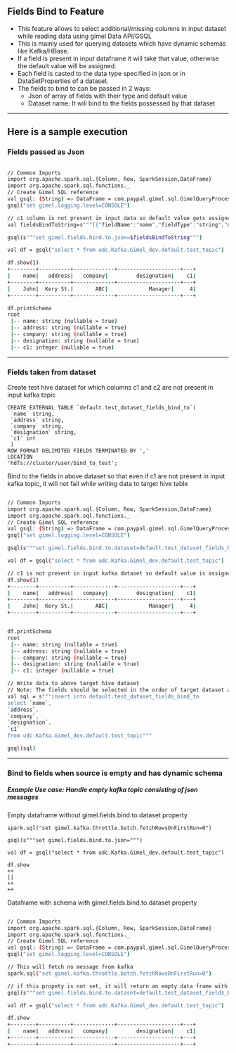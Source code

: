 

## Fields Bind to Feature

* This feature allows to select additional/missing columns in input dataset while reading data using gimel Data API/GSQL 
* This is mainly used for querying datasets which have dynamic schemas like Kafka/HBase. 
* If a field is present in input dataframe it will take that value, otherwise the default value will be assigned.
* Each field is casted to the data type specified in json or in DataSetProperties of a dataset.
* The fields to bind to can be passed in 2 ways:
  * Json of array of fields with their type and default value
  * Dataset name: It will bind to the fields possessed by that dataset 

--------------------------------------------------------------------------------------------------------------------


## Here is a sample execution

### Fields passed as Json

```bash

// Common Imports
import org.apache.spark.sql.{Column, Row, SparkSession,DataFrame}
import org.apache.spark.sql.functions._
// Create Gimel SQL reference
val gsql: (String) => DataFrame = com.paypal.gimel.sql.GimelQueryProcessor.executeBatch(_: String, spark)
gsql("set gimel.logging.level=CONSOLE")

// c1 column is not present in input data so default value gets assigned
val fieldsBindToString=s"""[{"fieldName":"name","fieldType":"string","defaultValue":"null"},{"fieldName":"address","fieldType":"string","defaultValue":"null"}, {"fieldName":"company","fieldType":"string","defaultValue":""}, {"fieldName":"designation","fieldType":"string","defaultValue":""}, {"fieldName":"c1","fieldType":"int","defaultValue":"4"} ]"""

gsql(s"""set gimel.fields.bind.to.json=$fieldsBindToString""")

val df = gsql("select * from udc.Kafka.Gimel_dev.default.test_topic")

df.show(1)
+--------+----------+-------------+--------------------+---+
|    name|   address|   company|         designation|    c1|
+--------+----------+-------------+--------------------+---+
|    John|  Kery St.|       ABC|             Manager|     4|
+--------+----------+-------------+--------------------+---+

df.printSchema
root
 |-- name: string (nullable = true)
 |-- address: string (nullable = true)
 |-- company: string (nullable = true)
 |-- designation: string (nullable = true)
 |-- c1: integer (nullable = true)

```

_____________________________________________________________________________________________________________


### Fields taken from dataset

Create test hive dataset for which columns c1 and c2 are not present in input kafka topic

```
CREATE EXTERNAL TABLE `default.test_dataset_fields_bind_to`(
 `name` string,
 `address` string,
 `company` string,
 `designation` string,
 `c1` int
 )
ROW FORMAT DELIMITED FIELDS TERMINATED BY ','
LOCATION
'hdfs://cluster/user/bind_to_test';
```

Bind to the fields in above dataset so that even if c1 are not present in input kafka topic, it will not fail while writing data to target hive table

```bash

// Common Imports
import org.apache.spark.sql.{Column, Row, SparkSession,DataFrame}
import org.apache.spark.sql.functions._
// Create Gimel SQL reference
val gsql: (String) => DataFrame = com.paypal.gimel.sql.GimelQueryProcessor.executeBatch(_: String, spark)
gsql("set gimel.logging.level=CONSOLE")

gsql(s"""set gimel.fields.bind.to.dataset=default.test_dataset_fields_bind_to""")

val df = gsql("select * from udc.Kafka.Gimel_dev.default.test_topic")

// c1 is not present in input kafka dataset so default value is assigned
df.show(1)
+--------+----------+-------------+--------------------+---+
|    name|   address|   company|         designation|    c1|
+--------+----------+-------------+--------------------+---+
|    John|  Kery St.|       ABC|             Manager|     4|
+--------+----------+-------------+--------------------+---+


df.printSchema
root
 |-- name: string (nullable = true)
 |-- address: string (nullable = true)
 |-- company: string (nullable = true)
 |-- designation: string (nullable = true)
 |-- c1: integer (nullable = true)

// Write data to above target hive dataset
// Note: The fields should be selected in the order of target dataset as missing fields get added to the end
val sql = s"""insert into default.test_dataset_fields_bind_to 
select `name`,
`address`,
`company`,
`designation`,
`c1`
from udc.Kafka.Gimel_dev.default.test_topic"""

gsql(sql)

```

_____________________________________________________________________________________________________________

### Bind to fields when source is empty and has dynamic schema

##### Example Use case: Handle empty kafka topic consisting of json messages 

Empty dataframe without gimel.fields.bind.to.dataset property

```
spark.sql("set gimel.kafka.throttle.batch.fetchRowsOnFirstRun=0")

gsql(s"""set gimel.fields.bind.to.json=""")

val df = gsql("select * from udc.Kafka.Gimel_dev.default.test_topic")

df.show
++
||
++
++
```

Dataframe with schema with gimel.fields.bind.to.dataset property

```bash

// Common Imports
import org.apache.spark.sql.{Column, Row, SparkSession,DataFrame}
import org.apache.spark.sql.functions._
// Create Gimel SQL reference
val gsql: (String) => DataFrame = com.paypal.gimel.sql.GimelQueryProcessor.executeBatch(_: String, spark)
gsql("set gimel.logging.level=CONSOLE")

// This will fetch no message from kafka
spark.sql("set gimel.kafka.throttle.batch.fetchRowsOnFirstRun=0")

// if this propety is not set, it will return an empty data frame with no schema
gsql(s"""set gimel.fields.bind.to.dataset=default.test_dataset_fields_bind_to""")

val df = gsql("select * from udc.Kafka.Gimel_dev.default.test_topic")

df.show
+--------+----------+-------------+--------------------+---+
|    name|   address|   company|         designation|    c1|
+--------+----------+-------------+--------------------+---+
+--------+----------+-------------+--------------------+---+

```
